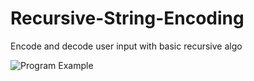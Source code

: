 Recursive-String-Encoding
=========================

Encode and decode user input with basic recursive algo

![Program Example](http://i.imgur.com/UDO3CEW.png)
